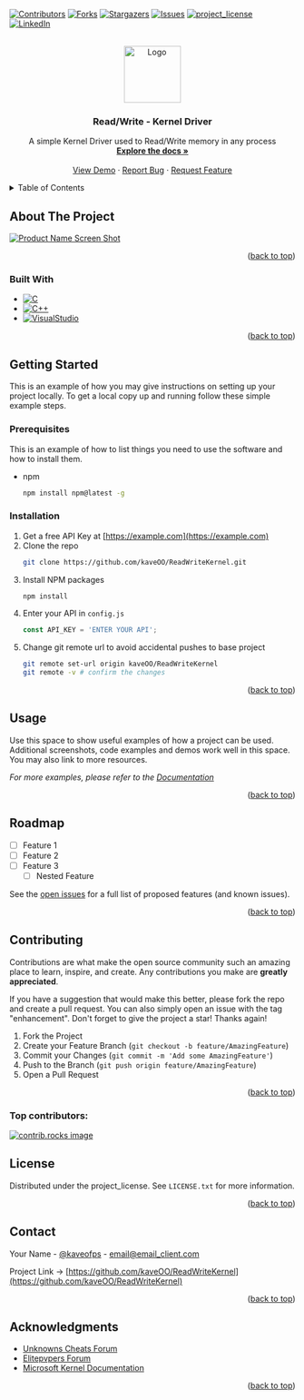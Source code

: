 <!-- Improved compatibility of back to top link: See: https://github.com/othneildrew/Best-README-Template/pull/73 -->
<a id="readme-top"></a>
<!--
*** Thanks for checking out the Best-README-Template. If you have a suggestion
*** that would make this better, please fork the repo and create a pull request
*** or simply open an issue with the tag "enhancement".
*** Don't forget to give the project a star!
*** Thanks again! Now go create something AMAZING! :D
-->



<!-- PROJECT SHIELDS -->
<!--
*** I'm using markdown "reference style" links for readability.
*** Reference links are enclosed in brackets [ ] instead of parentheses ( ).
*** See the bottom of this document for the declaration of the reference variables
*** for contributors-url, forks-url, etc. This is an optional, concise syntax you may use.
*** https://www.markdownguide.org/basic-syntax/#reference-style-links
-->
[![Contributors][contributors-shield]][contributors-url]
[![Forks][forks-shield]][forks-url]
[![Stargazers][stars-shield]][stars-url]
[![Issues][issues-shield]][issues-url]
[![project_license][license-shield]][license-url]
[![LinkedIn][linkedin-shield]][linkedin-url]



<!-- PROJECT LOGO -->
<br />
<div align="center">
  <a href="https://github.com/kaveOO/ReadWriteKernel">
    <img src="https://memn0ps.github.io/Rusty-Windows-Kernel-Rootkit/CPU_ring_scheme.png" alt="Logo" width="100" height="100">
  </a>

<h3 align="center">Read/Write - Kernel Driver</h3>

  <p align="center">
    A simple Kernel Driver used to Read/Write memory in any process
    <br />
    <a href="https://github.com/kaveOO/ReadWriteKernel"><strong>Explore the docs »</strong></a>
    <br />
    <br />
    <a href="https://github.com/kaveOO/ReadWriteKernel">View Demo</a>
    &middot;
    <a href="https://github.com/kaveOO/ReadWriteKernel/issues/new?labels=bug&template=bug-report---.md">Report Bug</a>
    &middot;
    <a href="https://github.com/kaveOO/ReadWriteKernel/issues/new?labels=enhancement&template=feature-request---.md">Request Feature</a>
  </p>
</div>



<!-- TABLE OF CONTENTS -->
<details>
  <summary>Table of Contents</summary>
  <ol>
    <li>
      <a href="#about-the-project">About The Project</a>
      <ul>
        <li><a href="#built-with">Built With</a></li>
      </ul>
    </li>
    <li>
      <a href="#getting-started">Getting Started</a>
      <ul>
        <li><a href="#prerequisites">Prerequisites</a></li>
        <li><a href="#installation">Installation</a></li>
      </ul>
    </li>
    <li><a href="#usage">Usage</a></li>
    <li><a href="#roadmap">Roadmap</a></li>
    <li><a href="#contributing">Contributing</a></li>
    <li><a href="#license">License</a></li>
    <li><a href="#contact">Contact</a></li>
    <li><a href="#acknowledgments">Acknowledgments</a></li>
  </ol>
</details>



<!-- ABOUT THE PROJECT -->
## About The Project

[![Product Name Screen Shot][product-screenshot]](https://example.com)

<p align="right">(<a href="#readme-top">back to top</a>)</p>



### Built With

* [![C][C]][C-url]
* [![C++][C++]][C++-url]
* [![VisualStudio][VisualStudio]][VisualStudio-url]

<p align="right">(<a href="#readme-top">back to top</a>)</p>



<!-- GETTING STARTED -->
## Getting Started

This is an example of how you may give instructions on setting up your project locally.
To get a local copy up and running follow these simple example steps.

### Prerequisites

This is an example of how to list things you need to use the software and how to install them.
* npm
  ```sh
  npm install npm@latest -g
  ```

### Installation

1. Get a free API Key at [https://example.com](https://example.com)
2. Clone the repo
   ```sh
   git clone https://github.com/kaveOO/ReadWriteKernel.git
   ```
3. Install NPM packages
   ```sh
   npm install
   ```
4. Enter your API in `config.js`
   ```js
   const API_KEY = 'ENTER YOUR API';
   ```
5. Change git remote url to avoid accidental pushes to base project
   ```sh
   git remote set-url origin kaveOO/ReadWriteKernel
   git remote -v # confirm the changes
   ```

<p align="right">(<a href="#readme-top">back to top</a>)</p>



<!-- USAGE EXAMPLES -->
## Usage

Use this space to show useful examples of how a project can be used. Additional screenshots, code examples and demos work well in this space. You may also link to more resources.

_For more examples, please refer to the [Documentation](https://example.com)_

<p align="right">(<a href="#readme-top">back to top</a>)</p>



<!-- ROADMAP -->
## Roadmap

- [ ] Feature 1
- [ ] Feature 2
- [ ] Feature 3
    - [ ] Nested Feature

See the [open issues](https://github.com/kaveOO/ReadWriteKernel/issues) for a full list of proposed features (and known issues).

<p align="right">(<a href="#readme-top">back to top</a>)</p>



<!-- CONTRIBUTING -->
## Contributing

Contributions are what make the open source community such an amazing place to learn, inspire, and create. Any contributions you make are **greatly appreciated**.

If you have a suggestion that would make this better, please fork the repo and create a pull request. You can also simply open an issue with the tag "enhancement".
Don't forget to give the project a star! Thanks again!

1. Fork the Project
2. Create your Feature Branch (`git checkout -b feature/AmazingFeature`)
3. Commit your Changes (`git commit -m 'Add some AmazingFeature'`)
4. Push to the Branch (`git push origin feature/AmazingFeature`)
5. Open a Pull Request

<p align="right">(<a href="#readme-top">back to top</a>)</p>

### Top contributors:

<a href="https://github.com/kaveOO/ReadWriteKernel/graphs/contributors">
  <img src="https://contrib.rocks/image?repo=kaveOO/ReadWriteKernel" alt="contrib.rocks image" />
</a>



<!-- LICENSE -->
## License

Distributed under the project_license. See `LICENSE.txt` for more information.

<p align="right">(<a href="#readme-top">back to top</a>)</p>



<!-- CONTACT -->
## Contact

Your Name - [@kaveofps](https://twitter.com/kaveofps) - email@email_client.com

Project Link -> [https://github.com/kaveOO/ReadWriteKernel](https://github.com/kaveOO/ReadWriteKernel)

<p align="right">(<a href="#readme-top">back to top</a>)</p>



<!-- ACKNOWLEDGMENTS -->
## Acknowledgments

* [Unknowns Cheats Forum](https://www.unknowncheats.me/forum/index.php)
* [Elitepvpers Forum](https://www.elitepvpers.com/)
* [Microsoft Kernel Documentation](https://learn.microsoft.com/en-us/windows-hardware/drivers/ddi/_kernel/)

<p align="right">(<a href="#readme-top">back to top</a>)</p>



<!-- MARKDOWN LINKS & IMAGES -->
<!-- https://www.markdownguide.org/basic-syntax/#reference-style-links -->
[contributors-shield]: https://img.shields.io/github/contributors/kaveOO/ReadWriteKernel.svg?style=for-the-badge
[contributors-url]: https://github.com/kaveOO/ReadWriteKernel/graphs/contributors
[forks-shield]: https://img.shields.io/github/forks/kaveOO/ReadWriteKernel.svg?style=for-the-badge
[forks-url]: https://github.com/kaveOO/ReadWriteKernel/network/members
[stars-shield]: https://img.shields.io/github/stars/kaveOO/ReadWriteKernel.svg?style=for-the-badge
[stars-url]: https://github.com/kaveOO/ReadWriteKernel/stargazers
[issues-shield]: https://img.shields.io/github/issues/kaveOO/ReadWriteKernel.svg?style=for-the-badge
[issues-url]: https://github.com/kaveOO/ReadWriteKernel/issues
[license-shield]: https://img.shields.io/github/license/kaveOO/ReadWriteKernel.svg?style=for-the-badge
[license-url]: https://github.com/kaveOO/ReadWriteKernel/blob/master/LICENSE.txt
[linkedin-shield]: https://img.shields.io/badge/-LinkedIn-black.svg?style=for-the-badge&logo=linkedin&colorB=555
[linkedin-url]: https://linkedin.com/in/linkedin_username
[product-screenshot]: https://upload.wikimedia.org/wikipedia/commons/thumb/8/8f/Kernel_Layout.svg/1280px-Kernel_Layout.svg.png
[C]: https://img.shields.io/badge/c-%2300599C.svg?style=for-the-badge&logo=c&logoColor=white
[C-url]: https://en.wikipedia.org/wiki/C_(programming_language)
[C++]: https://img.shields.io/badge/c++-%2300599C.svg?style=for-the-badge&logo=c%2B%2B&logoColor=white
[C++-url]: https://en.wikipedia.org/wiki/C%2B%2B
[VisualStudio]: https://img.shields.io/badge/Visual%20Studio-5C2D91.svg?style=for-the-badge&logo=visual-studio&logoColor=white
[VisualStudio-url]: https://visualstudio.microsoft.com/
